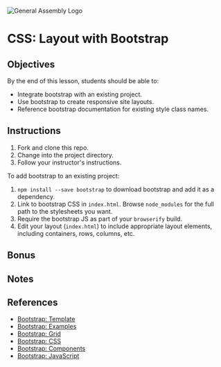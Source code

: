 ![General Assembly Logo](http://i.imgur.com/ke8USTq.png)

# CSS: Layout with Bootstrap

## Objectives

By the end of this lesson, students should be able to:

- Integrate bootstrap with an existing project.
- Use bootstrap to create responsive site layouts.
- Reference bootstrap documentation for existing style class names.

## Instructions

1. Fork and clone this repo.
1. Change into the project directory.
1. Follow your instructor's instructions.

To add bootstrap to an existing project:

1. `npm install --save bootstrap` to download bootstrap and add it as a dependency.
1. Link to bootstrap CSS in `index.html`. Browse `node_modules` for the full path to the stylesheets you want.
1. Require the bootstrap JS as part of your `browserify` build.
1. Edit your layout (`index.html`) to include appropriate layout elements, including containers, rows, columns, etc.

## Bonus


## Notes


## References

- [Bootstrap: Template](http://getbootstrap.com/getting-started/#template)
- [Bootstrap: Examples](http://getbootstrap.com/getting-started/#examples)
- [Bootstrap: Grid](http://getbootstrap.com/css/#grid)
- [Bootstrap: CSS](http://getbootstrap.com/css/)
- [Bootstrap: Components](http://getbootstrap.com/components/)
- [Bootstrap: JavaScript](http://getbootstrap.com/javascript/)
